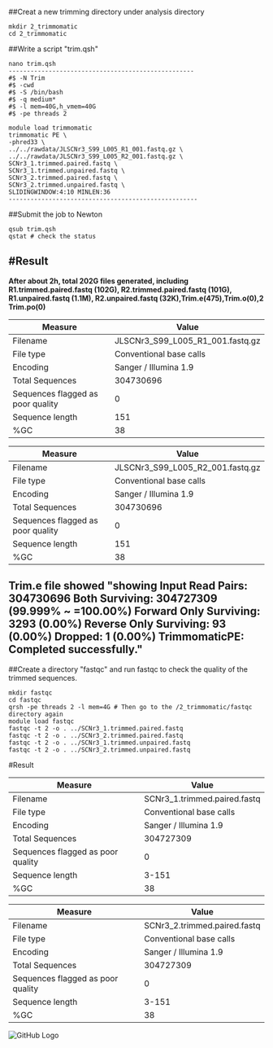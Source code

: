 ##Creat a new trimming directory under analysis directory 
```
mkdir 2_trimmomatic
cd 2_trimmomatic
```
##Write a script "trim.qsh"

```
nano trim.qsh
---------------------------------------------------
#$ -N Trim
#$ -cwd
#$ -S /bin/bash
#$ -q medium*
#$ -l mem=40G,h_vmem=40G
#$ -pe threads 2

module load trimmomatic
trimmomatic PE \
-phred33 \
../../rawdata/JLSCNr3_S99_L005_R1_001.fastq.gz \
../../rawdata/JLSCNr3_S99_L005_R2_001.fastq.gz \
SCNr3_1.trimmed.paired.fastq \
SCNr3_1.trimmed.unpaired.fastq \
SCNr3_2.trimmed.paired.fastq \
SCNr3_2.trimmed.unpaired.fastq \
SLIDINGWINDOW:4:10 MINLEN:36
----------------------------------------------------
```
##Submit the job to Newton
```
qsub trim.qsh
qstat # check the status
```
#Result
----------------------------------------------------------------------------------------------------------------------------------------
**After about 2h, total 202G files generated, including R1.trimmed.paired.fastq (102G), R2.trimmed.paired.fastq (101G),** 
**R1.unpaired.fastq (1.1M), R2.unpaired.fastq (32K),Trim.e(475),Trim.o(0),2 Trim.po(0)**

Measure	| Value
------- | -----
Filename	| JLSCNr3_S99_L005_R1_001.fastq.gz
File type	| Conventional base calls
Encoding	| Sanger / Illumina 1.9
Total Sequences	| 304730696
Sequences flagged as poor quality	| 0
Sequence length	| 151
%GC	| 38

Measure	| Value
------- | -----
Filename	| JLSCNr3_S99_L005_R2_001.fastq.gz
File type	| Conventional base calls
Encoding	| Sanger / Illumina 1.9
Total Sequences	| 304730696
Sequences flagged as poor quality	| 0
Sequence length	| 151
%GC	| 38

**Trim.e file showed "showing Input Read Pairs: 304730696 Both Surviving: 304727309 (99.999% ~ =100.00%) Forward Only Surviving: 3293 (0.00%) Reverse Only Surviving: 93 (0.00%) Dropped: 1 (0.00%) TrimmomaticPE: Completed successfully."**
--------------------------------------------------------------------------------------------------------------------------------------
##Create a directory "fastqc" and run fastqc to check the quality of the trimmed sequences.
```
mkdir fastqc
cd fastqc
qrsh -pe threads 2 -l mem=4G # Then go to the /2_trimmomatic/fastqc directory again
module load fastqc
fastqc -t 2 -o . ../SCNr3_1.trimmed.paired.fastq
fastqc -t 2 -o . ../SCNr3_2.trimmed.paired.fastq
fastqc -t 2 -o . ../SCNr3_1.trimmed.unpaired.fastq
fastqc -t 2 -o . ../SCNr3_2.trimmed.unpaired.fastq
```
#Result

Measure	| Value
------- | -----
Filename	| SCNr3_1.trimmed.paired.fastq
File type	| Conventional base calls
Encoding	| Sanger / Illumina 1.9
Total Sequences	| 304727309
Sequences flagged as poor quality	| 0
Sequence length	| 3-151
%GC	| 38

Measure	| Value
------- | -----
Filename	| SCNr3_2.trimmed.paired.fastq
File type	| Conventional base calls
Encoding	| Sanger / Illumina 1.9
Total Sequences	| 304727309
Sequences flagged as poor quality	| 0
Sequence length	| 3-151
%GC	| 38

![GitHub Logo](http://docs.whitesourcesoftware.com/download/attachments/17989744/github_logo.png?version=1&modificationDate=1463491374000)
